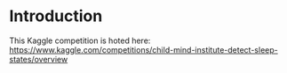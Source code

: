 # Introduction
This Kaggle competition is hoted here: https://www.kaggle.com/competitions/child-mind-institute-detect-sleep-states/overview 